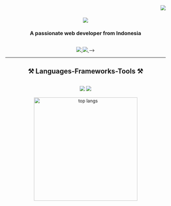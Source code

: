 <img align="right" src="https://visitor-badge.laobi.icu/badge?page_id=Yuchnan.Yuchnan" />

<h1 align="center">
    <img src="https://readme-typing-svg.herokuapp.com/?font=Righteous&size=35&center=true&vCenter=true&width=500&height=70&duration=4000&lines=Hi+There!+👋;+I'm+Ramandhanu+Yuchnan!;" />
</h1>

<h3 align="center">A passionate web developer from Indonesia</h3>

<br/>
 
<div align="center"> 
  <a href="mailto:ramandhanuyuchnan@gmail.com">
    <img src="https://img.shields.io/badge/Gmail-333333?style=for-the-badge&logo=gmail&logoColor=red" />
  </a>
  <a href="https://www.linkedin.com/in/ramandhanu-yuchnan-utomo/" target="_blank">
    <img src="https://img.shields.io/badge/LinkedIn-0077B5?style=for-the-badge&logo=linkedin&logoColor=white" target="_blank" />
  </a>
<!--   <a href="https://github.com/Yuchnan" target="_blank">
     <img src="https://img.shields.io/badge/Portfolio-FF5722?style=for-the-badge&logo=todoist&logoColor=white" target="_blank" /> <!-- sqlite, safari, google-chrome are other good icon options -->
  </a> -->
</div>

 <hr/>
 
<h2 align="center">⚒️ Languages-Frameworks-Tools ⚒️</h2>
<br/>
<div align="center">
    <img src="https://skillicons.dev/icons?i=react,bootstrap,html,css,vscode,github,git,tailwind,prisma,postman" />
    <img src="https://skillicons.dev/icons?i=nodejs,python,javascript,express,php,mongodb,mysql,flask,vite" /><br>
</div>

<br/>
<!-- <hr/>

<h2 align="center">⚡ Stats ⚡</h2>
<br> -->
<div align=center>
<!--   <img width=390 src="https://github-readme-streak-stats-salesp07.vercel.app/?user=Yuchnan&count_private=true&theme=react&border_radius=10" alt="streak stats"/>
  <img width=390 src="https://github-readme-stats-salesp07.vercel.app/api?username=Yuchnan&count_private=true&show_icons=true&theme=react&rank_icon=github&border_radius=10" alt="readme stats" />
  <br/> -->
  <img width=325 align="center" src="https://github-readme-stats-salesp07.vercel.app/api/top-langs/?username=Yuchnan&hide=HTML&langs_count=8&layout=compact&theme=react&border_radius=10&size_weight=0.5&count_weight=0.5&exclude_repo=github-readme-stats" alt="top langs" />
</div>

<br/>
